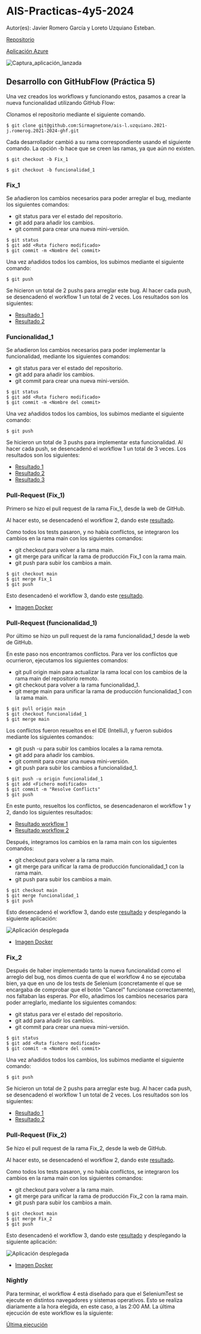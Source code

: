 # AIS-Practicas-4y5-2024

Autor(es): Javier Romero García y Loreto Uzquiano Esteban.

[Repositorio](https://github.com/Sirmagnetone/ais-l.uzquiano.2021-j.romerog.2021-2024-ghf.git)

[Aplicación Azure](http://ais-nitflex-prac4-5-2023-2024.westeurope.azurecontainer.io:8080)

![Captura_aplicación_lanzada](capturas/App_lanzada.PNG "App_lanzada")

## Desarrollo con GitHubFlow (Práctica 5)

Una vez creados los workflows y funcionando estos, pasamos a crear la nueva funcionalidad utilizando GitHub Flow:

Clonamos el repositorio mediante el siguiente comando.

```
$ git clone git@github.com:Sirmagnetone/ais-l.uzquiano.2021-j.romerog.2021-2024-ghf.git
```

Cada desarrollador cambió a su rama correspondiente usando el siguiente comando. La opción -b hace que se creen las ramas, ya que aún no existen.

```
$ git checkout -b Fix_1

$ git checkout -b funcionalidad_1
```

### Fix_1
Se añadieron los cambios necesarios para poder arreglar el bug, mediante los siguientes comandos:
- git status para ver el estado del repositorio.
- git add para añadir los cambios.
- git commit para crear una nueva mini-versión.

```
$ git status
$ git add <Ruta fichero modificado>
$ git commit -m <Nombre del commit>
```

Una vez añadidos todos los cambios, los subimos mediante el siguiente comando:
```
$ git push
```

Se hicieron un total de 2 pushs para arreglar este bug.
Al hacer cada push, se desencadenó el workflow 1 un total de 2 veces. Los resultados son los siguientes:
- [Resultado 1](https://github.com/Sirmagnetone/ais-l.uzquiano.2021-j.romerog.2021-2024-ghf/actions/runs/9097997764)
- [Resultado 2](https://github.com/Sirmagnetone/ais-l.uzquiano.2021-j.romerog.2021-2024-ghf/actions/runs/9098407098)

### Funcionalidad_1

Se añadieron los cambios necesarios para poder implementar la funcionalidad, mediante los siguientes comandos:
- git status para ver el estado del repositorio.
- git add para añadir los cambios.
- git commit para crear una nueva mini-versión.

```
$ git status
$ git add <Ruta fichero modificado>
$ git commit -m <Nombre del commit>
```

Una vez añadidos todos los cambios, los subimos mediante el siguiente comando:
```
$ git push
```

Se hicieron un total de 3 pushs para implementar esta funcionalidad.
Al hacer cada push, se desencadenó el workflow 1 un total de 3 veces. Los resultados son los siguientes:
- [Resultado 1](https://github.com/Sirmagnetone/ais-l.uzquiano.2021-j.romerog.2021-2024-ghf/actions/runs/9098408534)
- [Resultado 2](https://github.com/Sirmagnetone/ais-l.uzquiano.2021-j.romerog.2021-2024-ghf/actions/runs/9098452578)
- [Resultado 3](https://github.com/Sirmagnetone/ais-l.uzquiano.2021-j.romerog.2021-2024-ghf/actions/runs/9098516013)


### Pull-Request (Fix_1)

Primero se hizo el pull request de la rama Fix_1, desde la web de GitHub.

Al hacer esto, se desencadenó el workflow 2, dando este [resultado](https://github.com/Sirmagnetone/ais-l.uzquiano.2021-j.romerog.2021-2024-ghf/actions/runs/9098587183).

Como todos los tests pasaron, y no había conflictos, se integraron los cambios en la rama main con los siguientes comandos:
- git checkout para volver a la rama main.
- git merge para unificar la rama de producción Fix_1 con la rama main.
- git push para subir los cambios a main.

```
$ git checkout main
$ git merge Fix_1
$ git push
```

Esto desencadenó el workflow 3, dando este [resultado](https://github.com/Sirmagnetone/ais-l.uzquiano.2021-j.romerog.2021-2024-ghf/actions/runs/9098628021).
- [Imagen Docker](https://hub.docker.com/layers/sirmagnetone/nitflex/00fdef8bc2d9dcfae1270079157b39163df2e38c/images/sha256-2d6e8a6ae5bfd7a91df0bfa5d4fad735e2ca46840f1c197ad913398215942a80?context=repo)

### Pull-Request (funcionalidad_1)

Por último se hizo un pull request de la rama funcionalidad_1 desde la web de GitHub.

En este paso nos encontramos conflictos. Para ver los conflictos que ocurrieron, ejecutamos los siguientes comandos:

- git pull origin main para actualizar la rama local con los cambios de la rama main del repositorio remoto.
- git checkout para volver a la rama funcionalidad_1.
- git merge main para unificar la rama de producción funcionalidad_1 con la rama main.

```
$ git pull origin main
$ git checkout funcionalidad_1
$ git merge main
```
Los conflictos fueron resueltos en el IDE (IntelliJ), y fueron subidos mediante los siguientes comandos:

- git push -u para subir los cambios locales a la rama remota.
- git add para añadir los cambios.
- git commit para crear una nueva mini-versión.
- git push para subir los cambios a funcionalidad_1.

```
$ git push -u origin funcionalidad_1
$ git add <Fichero modificado>
$ git commit -m "Resolve Conflicts"
$ git push
```

En este punto, resueltos los conflictos, se desencadenaron el workflow 1 y 2, dando los siguientes resultados:
- [Resultado workflow 1](https://github.com/Sirmagnetone/ais-l.uzquiano.2021-j.romerog.2021-2024-ghf/actions/runs/9098961783)
- [Resultado workflow 2](https://github.com/Sirmagnetone/ais-l.uzquiano.2021-j.romerog.2021-2024-ghf/actions/runs/9098962204)

Después, integramos los cambios en la rama main con los siguientes comandos:
- git checkout para volver a la rama main.
- git merge para unificar la rama de producción funcionalidad_1 con la rama main.
- git push para subir los cambios a main.

```
$ git checkout main
$ git merge funcionalidad_1
$ git push
```

Esto desencadenó el workflow 3, dando este [resultado](https://github.com/Sirmagnetone/ais-l.uzquiano.2021-j.romerog.2021-2024-ghf/actions/runs/9099128111) y desplegando la siguiente aplicación:

![Aplicación desplegada](capturas/Despliegue_funcionalidad_1.PNG)
- [Imagen Docker](https://hub.docker.com/layers/sirmagnetone/nitflex/084e08af55716ad9ec9a109af152676c7d193f1d/images/sha256-ee37acdce2b075ef393535937d6e2b4a120b3cf1c715cc7f57ab39dc576c6323?context=repo)

### Fix_2
Después de haber implementado tanto la nueva funcionalidad como el arreglo del bug, nos dimos cuenta de que el workflow 4 no se ejecutaba bien, ya que en uno de los tests de Selenium (concretamente el que se encargaba de comprobar que el botón "Cancel" funcionase correctamente), nos faltaban las esperas.
Por ello, añadimos los cambios necesarios para poder arreglarlo, mediante los siguientes comandos:
- git status para ver el estado del repositorio.
- git add para añadir los cambios.
- git commit para crear una nueva mini-versión.

```
$ git status
$ git add <Ruta fichero modificado>
$ git commit -m <Nombre del commit>
```

Una vez añadidos todos los cambios, los subimos mediante el siguiente comando:
```
$ git push
```

Se hicieron un total de 2 pushs para arreglar este bug.
Al hacer cada push, se desencadenó el workflow 1 un total de 2 veces. Los resultados son los siguientes:
- [Resultado 1](https://github.com/Sirmagnetone/ais-l.uzquiano.2021-j.romerog.2021-2024-ghf/actions/runs/9156833230)
- [Resultado 2](https://github.com/Sirmagnetone/ais-l.uzquiano.2021-j.romerog.2021-2024-ghf/actions/runs/9157147380)

### Pull-Request (Fix_2)

Se hizo el pull request de la rama Fix_2, desde la web de GitHub.

Al hacer esto, se desencadenó el workflow 2, dando este [resultado](https://github.com/Sirmagnetone/ais-l.uzquiano.2021-j.romerog.2021-2024-ghf/actions/runs/9157185507).

Como todos los tests pasaron, y no había conflictos, se integraron los cambios en la rama main con los siguientes comandos:
- git checkout para volver a la rama main.
- git merge para unificar la rama de producción Fix_2 con la rama main.
- git push para subir los cambios a main.

```
$ git checkout main
$ git merge Fix_2
$ git push
```

Esto desencadenó el workflow 3, dando este [resultado](https://github.com/Sirmagnetone/ais-l.uzquiano.2021-j.romerog.2021-2024-ghf/actions/runs/9157218203) y desplegando la siguiente aplicación:

![Aplicación desplegada](capturas/Despliegue_Fix_2.jpeg)
- [Imagen Docker](https://hub.docker.com/layers/sirmagnetone/nitflex/6e7acf481a451c7997158bedd126f3862d5591f2/images/sha256-58b1f6c15ab70c465bd1bda928b8e4f429daa3b4056a42a00c5ebab74c8cb517?context=repo)

### Nightly
Para terminar, el workflow 4 está diseñado para que el SeleniumTest se ejecute en distintos navegadores y sistemas operativos.
Esto se realiza diariamente a la hora elegida, en este caso, a las 2:00 AM.
La última ejecución de este workflow es la siguiente:

[Última ejecución](https://github.com/Sirmagnetone/ais-l.uzquiano.2021-j.romerog.2021-2024-ghf/actions/runs/9167894507)